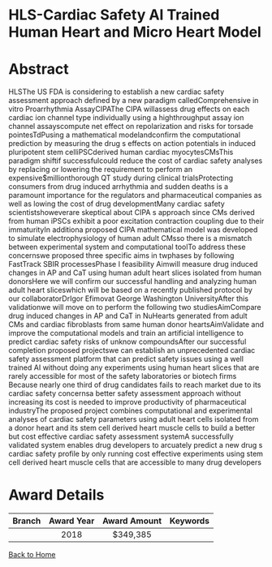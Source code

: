 
HLS-Cardiac Safety AI Trained Human Heart and Micro Heart Model
===============================================================

# Abstract


HLSThe US FDA is considering to establish a new cardiac safety assessment approach defined by a new paradigm calledComprehensive in vitro Proarrhythmia AssayCIPAThe
CIPA willassess drug effects on each cardiac ion channel type individually using a highthroughput assay ion channel assayscompute net effect on repolarization and risks for torsade pointesTdPusing a mathematical modelandconfirm the computational prediction by
measuring the drug s effects on action potentials in induced pluripotent stem celliPSCderived
human cardiac myocytesCMsThis paradigm shiftif successfulcould reduce the cost of cardiac safety analyses by replacing or lowering the requirement to perform an expensive$millionthorough QT study during clinical trialsProtecting consumers from drug induced arrhythmia and sudden deaths is a paramount importance for the regulators and pharmaceutical
companies as well as lowing the cost of drug developmentMany cardiac safety scientistshoweverare skeptical about CIPA s approach since CMs derived
from human iPSCs exhibit a poor excitation contraction coupling due to their immaturityIn
additiona proposed CIPA mathematical model was developed to simulate electrophysiology of
human adult CMsso there is a mismatch between experimental system and computational toolTo address these concernswe proposed three specific aims in twphases by following FastTrack SBIR processesPhase I feasibility Aimwill measure drug induced changes in AP and
CaT using human adult heart slices isolated from human donorsHere we will confirm our successful handling and analyzing human adult heart sliceswhich will be based on a recently published protocol by our collaboratorDrIgor Efimovat George Washington UniversityAfter this
validationwe will move on to perform the following two studiesAimCompare drug induced
changes in AP and CaT in NuHearts generated from adult CMs and cardiac fibroblasts from
same human donor heartsAimValidate and improve the computational models and train an
artificial intelligence to predict cardiac safety risks of unknow compoundsAfter our successful completion proposed projectswe can establish an unprecedented cardiac
safety assessment platform that can predict safety issues using a well trained AI without doing
any experiments using human heart slices that are rarely accessible for most of the safety laboratories or biotech firms Because nearly one third of drug candidates fails to reach market due to its cardiac safety
concernsa better safety assessment approach without increasing its cost is needed to improve
productivity of pharmaceutical industryThe proposed project combines computational and
experimental analyses of cardiac safety parameters using adult heart cells isolated from a donor
heart and its stem cell derived heart muscle cells to build a better but cost effective cardiac
safety assessment systemA successfully validated system enables drug developers to
arcuately predict a new drug s cardiac safety profile by only running cost effective experiments
using stem cell derived heart muscle cells that are accessible to many drug developers  

# Award Details

|Branch|Award Year|Award Amount|Keywords|
| :---: | :---: | :---: | :---: |
||2018|$349,385||
  
  


[Back to Home](https://github.com/chrischow/dod_sbir_awards/Reports/JH/#2552)